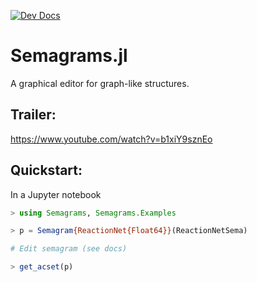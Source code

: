[![Dev Docs](https://img.shields.io/badge/docs-dev-blue.svg)](https://algebraicjulia.github.io/Semagrams.jl/dev)

# Semagrams.jl

A graphical editor for graph-like structures.

## Trailer:

https://www.youtube.com/watch?v=b1xiY9sznEo

## Quickstart:

In a Jupyter notebook

``` julia
> using Semagrams, Semagrams.Examples

> p = Semagram{ReactionNet{Float64}}(ReactionNetSema)

# Edit semagram (see docs)

> get_acset(p)
```
